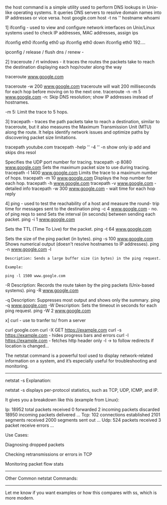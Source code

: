 the host command is a simple utility used to perform DNS lookups in Unix-like
operating systems. It queries DNS servers to resolve domain names into IP
addresses or vice versa. 
host google.com
host -t ns '' 
hostname
whoami 






1] ifconfig -  used to view and configure network interfaces on Unix/Linux systems 
 used to check IP addresses, MAC addresses, assign ips

 ifconfig eth0
 ifconfig eth0 up
 ifconfig eth0 down 
 ifconfig eth0 192.... 

 ipconfig / release / flush dns / renew - 

2]  traceroute / rt windows -  it traces the routes the packets take to reach the destination 
displaying each hop/router along the way 

traceroute  www.google.com

traceroute -w 200 www.google.com
traceroute will wait 200 milliseconds for each hop before moving on to the next one.
traceroute -n -m 5 www.google.com
-n: Skip DNS resolution; show IP addresses instead of hostnames.

-m 5: Limit the trace to 5 hops.

3] tracepath -  traces the path packets take to
reach a destination, similar to traceroute, but it also measures the Maximum
Transmission Unit (MTU) along the route. It helps identify network issues and
optimize paths by discovering packet size limitations.

tracepath youtube.com
tracepath -help 
'' -4
'' -n show only ip add and skips dns resol 

 Specifies the UDP port number for tracing.
tracepath -p 8080 www.google.com 
Sets the maximum packet size to use during tracing.
tracepath -l 1400 www.google.com
 Limits the trace to a maximum number of hops.
tracepath -m 10 www.google.com
Displays the hop number for each hop.
tracepath -h www.google.com
tracepath -v www.google.com - detailed info 
tracepath -w 300 www.google.com - wait time for each hop reply 

4] ping  -  used to test the reachability of a host and measure the round-
trip time for messages sent to the destination
ping -c 4 www.google.com - no. of ping reqs to send 
 Sets the interval (in seconds) between sending each packet.
ping -i 1 www.google.com

 Sets the TTL (Time To Live) for the packet.
ping -t 64 www.google.com

Sets the size of the ping packet (in bytes).
ping -s 100 www.google.com
Shows numerical output (doesn't resolve hostnames to IP addresses).
ping -n www.google.com 
-l

    Description: Sends a large buffer size (in bytes) in the ping request.

    Example:

    ping -l 1500 www.google.com
-R
    Description: Records the route taken by the ping packets (Unix-based systems).
   ping -R www.google.com

-q
    Description: Suppresses most output and shows only the summary.
    ping -q www.google.com
-W
    Description: Sets the timeout in seconds for each ping request.
ping -W 2 www.google.com


x] curl  - use to tranfer to/ from a server

curl google.com
curl -X GET https://example.com 
curl -s https://example.com - hides progress bars and errors 
curl -I https://example.com - fetches http header only 
-l -> to follow redirects if location is changed...

The netstat command is a powerful tool used to display network-related information on a system, and it’s especially useful for troubleshooting and monitoring.


---

netstat -s Explanation:

netstat -s displays per-protocol statistics, such as TCP, UDP, ICMP, and IP.

It gives you a breakdown like this (example from Linux):

Ip:
    18952 total packets received
    0 forwarded
    2 incoming packets discarded
    18950 incoming packets delivered
    ...
Tcp:
    102 connections established
    2101 segments received
    2000 segments sent out
    ...
Udp:
    524 packets received
    3 packet receive errors
    ...

Use Cases:

Diagnosing dropped packets

Checking retransmissions or errors in TCP

Monitoring packet flow stats



---

Other Common netstat Commands:


---

Let me know if you want examples or how this compares with ss, which is more modern.



